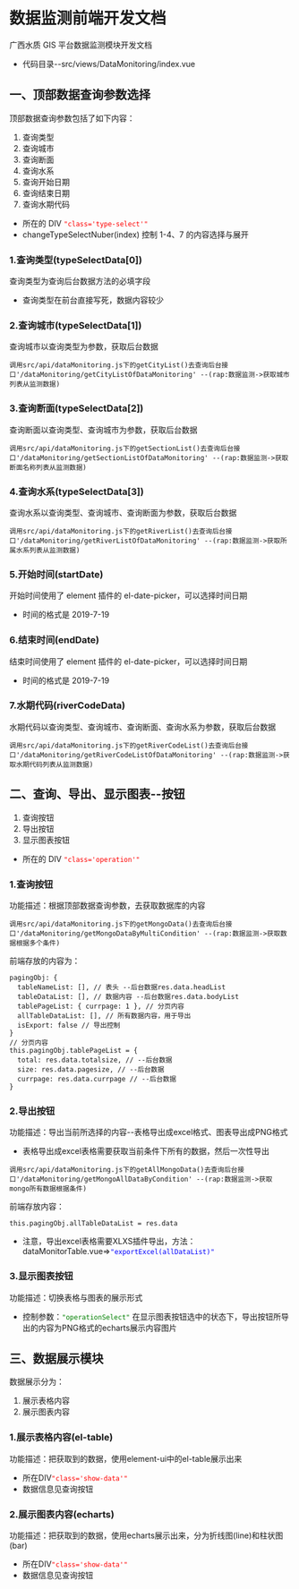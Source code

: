 # 数据监测前端开发文档

广西水质 GIS 平台数据监测模块开发文档

- 代码目录--src/views/DataMonitoring/index.vue

## 一、顶部数据查询参数选择

顶部数据查询参数包括了如下内容：

1. 查询类型
2. 查询城市
3. 查询断面
4. 查询水系
5. 查询开始日期
6. 查询结束日期
7. 查询水期代码

- 所在的 DIV <code style="color:red">"class='type-select'"</code>
- changeTypeSelectNuber(index) 控制 1-4、7 的内容选择与展开

### 1.查询类型(typeSelectData[0])

查询类型为查询后台数据方法的必填字段

- 查询类型在前台直接写死，数据内容较少

### 2.查询城市(typeSelectData[1])

查询城市以查询类型为参数，获取后台数据

```
调用src/api/dataMonitoring.js下的getCityList()去查询后台接口'/dataMonitoring/getCityListOfDataMonitoring' --(rap:数据监测->获取城市列表从监测数据)
```

### 3.查询断面(typeSelectData[2])

查询断面以查询类型、查询城市为参数，获取后台数据

```
调用src/api/dataMonitoring.js下的getSectionList()去查询后台接口'/dataMonitoring/getSectionListOfDataMonitoring' --(rap:数据监测->获取断面名称列表从监测数据)
```

### 4.查询水系(typeSelectData[3])

查询水系以查询类型、查询城市、查询断面为参数，获取后台数据

```
调用src/api/dataMonitoring.js下的getRiverList()去查询后台接口'/dataMonitoring/getRiverListOfDataMonitoring' --(rap:数据监测->获取所属水系列表从监测数据)
```

### 5.开始时间(startDate)

开始时间使用了 element 插件的 el-date-picker，可以选择时间日期

- 时间的格式是 2019-7-19

### 6.结束时间(endDate)

结束时间使用了 element 插件的 el-date-picker，可以选择时间日期

- 时间的格式是 2019-7-19

### 7.水期代码(riverCodeData)

水期代码以查询类型、查询城市、查询断面、查询水系为参数，获取后台数据

```
调用src/api/dataMonitoring.js下的getRiverCodeList()去查询后台接口'/dataMonitoring/getRiverCodeListOfDataMonitoring' --(rap:数据监测->获取水期代码列表从监测数据)
```

## 二、查询、导出、显示图表--按钮

1. 查询按钮
2. 导出按钮
3. 显示图表按钮

- 所在的 DIV <code style="color:red">"class='operation'"</code>

### 1.查询按钮

功能描述：根据顶部数据查询参数，去获取数据库的内容

```
调用src/api/dataMonitoring.js下的getMongoData()去查询后台接口'/dataMonitoring/getMongoDataByMultiCondition' --(rap:数据监测->获取数据根据多个条件)
```

前端存放的内容为：

```
pagingObj: {
  tableNameList: [], // 表头 --后台数据res.data.headList
  tableDataList: [], // 数据内容 --后台数据res.data.bodyList
  tablePageList: { currpage: 1 }, // 分页内容 
  allTableDataList: [], // 所有数据内容，用于导出
  isExport: false // 导出控制
}
// 分页内容
this.pagingObj.tablePageList = {
  total: res.data.totalsize, // --后台数据
  size: res.data.pagesize, // --后台数据
  currpage: res.data.currpage // --后台数据
}
```

### 2.导出按钮

功能描述：导出当前所选择的内容--表格导出成excel格式、图表导出成PNG格式
- 表格导出成excel表格需要获取当前条件下所有的数据，然后一次性导出

```
调用src/api/dataMonitoring.js下的getAllMongoData()去查询后台接口'/dataMonitoring/getMongoAllDataByCondition' --(rap:数据监测->获取mongo所有数据根据条件)
```
前端存放内容：
```
this.pagingObj.allTableDataList = res.data
```
- 注意，导出excel表格需要XLXS插件导出，方法：dataMonitorTable.vue=><code style="color:blue">"exportExcel(allDataList)"</code>

### 3.显示图表按钮

功能描述：切换表格与图表的展示形式
- 控制参数：<code style="color:green">"operationSelect"</code>
在显示图表按钮选中的状态下，导出按钮所导出的内容为PNG格式的echarts展示内容图片

## 三、数据展示模块

数据展示分为：

1. 展示表格内容
2. 展示图表内容

### 1.展示表格内容(el-table)

功能描述：把获取到的数据，使用element-ui中的el-table展示出来
- 所在DIV<code style="color:red">"class='show-data'"</code>
- 数据信息见查询按钮

### 2.展示图表内容(echarts)

功能描述：把获取到的数据，使用echarts展示出来，分为折线图(line)和柱状图(bar)
- 所在DIV<code style="color:red">"class='show-data'"</code>
- 数据信息见查询按钮

